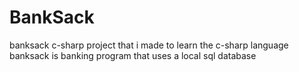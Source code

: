 # BankSack
banksack c-sharp project that i made to learn the c-sharp language
banksack is banking program that uses a local sql database
